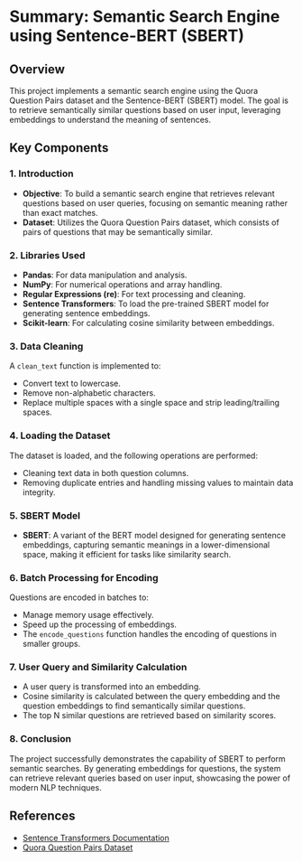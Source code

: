 # Summary: Semantic Search Engine using Sentence-BERT (SBERT)

## Overview

This project implements a semantic search engine using the Quora Question Pairs dataset and the Sentence-BERT (SBERT) model. The goal is to retrieve semantically similar questions based on user input, leveraging embeddings to understand the meaning of sentences.

## Key Components

### 1. Introduction

- **Objective**: To build a semantic search engine that retrieves relevant questions based on user queries, focusing on semantic meaning rather than exact matches.
- **Dataset**: Utilizes the Quora Question Pairs dataset, which consists of pairs of questions that may be semantically similar.

### 2. Libraries Used

- **Pandas**: For data manipulation and analysis.
- **NumPy**: For numerical operations and array handling.
- **Regular Expressions (re)**: For text processing and cleaning.
- **Sentence Transformers**: To load the pre-trained SBERT model for generating sentence embeddings.
- **Scikit-learn**: For calculating cosine similarity between embeddings.

### 3. Data Cleaning

A `clean_text` function is implemented to:
- Convert text to lowercase.
- Remove non-alphabetic characters.
- Replace multiple spaces with a single space and strip leading/trailing spaces.

### 4. Loading the Dataset

The dataset is loaded, and the following operations are performed:
- Cleaning text data in both question columns.
- Removing duplicate entries and handling missing values to maintain data integrity.

### 5. SBERT Model

- **SBERT**: A variant of the BERT model designed for generating sentence embeddings, capturing semantic meanings in a lower-dimensional space, making it efficient for tasks like similarity search.

### 6. Batch Processing for Encoding

Questions are encoded in batches to:
- Manage memory usage effectively.
- Speed up the processing of embeddings.
- The `encode_questions` function handles the encoding of questions in smaller groups.

### 7. User Query and Similarity Calculation

- A user query is transformed into an embedding.
- Cosine similarity is calculated between the query embedding and the question embeddings to find semantically similar questions.
- The top N similar questions are retrieved based on similarity scores.

### 8. Conclusion

The project successfully demonstrates the capability of SBERT to perform semantic searches. By generating embeddings for questions, the system can retrieve relevant queries based on user input, showcasing the power of modern NLP techniques.

## References

- [Sentence Transformers Documentation](https://www.sbert.net/)
- [Quora Question Pairs Dataset](https://www.kaggle.com/c/quora-question-pairs)
